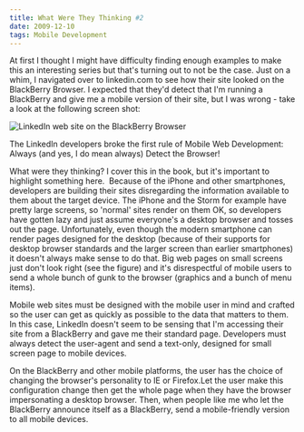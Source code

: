 ```yaml
---
title: What Were They Thinking #2
date: 2009-12-10
tags: Mobile Development
---
```


At first I thought I might have difficulty finding enough examples to make this an interesting series but that's turning out to not be the case. Just on a whim, I navigated over to linkedin.com to see how their site looked on the BlackBerry Browser. I expected that they'd detect that I'm running a BlackBerry and give me a mobile version of their site, but I was wrong - take a look at the following screen shot:

![LinkedIn web site on the BlackBerry Browser](images/stories/screenshot-dec0909-024858p.jpg "LinkedIn web site on the BlackBerry Browser")

The LinkedIn developers broke the first rule of Mobile Web Development: Always (and yes, I do mean always) Detect the Browser!

What were they thinking? I cover this in the book, but it's important to highlight something here.  Because of the iPhone and other smartphones, developers are building their sites disregarding the information available to them about the target device. The iPhone and the Storm for example have pretty large screens, so 'normal' sites render on them OK, so developers have gotten lazy and just assume everyone's a desktop browser and tosses out the page. Unfortunately, even though the modern smartphone can render pages designed for the desktop (because of their supports for desktop browser standards and the larger screen than earlier smartphones) it doesn't always make sense to do that. Big web pages on small screens just don't look right (see the figure) and it's disrespectful of mobile users to send a whole bunch of gunk to the browser (graphics and a bunch of menu items).

Mobile web sites must be designed with the mobile user in mind and crafted so the user can get as quickly as possible to the data that matters to them. In this case, LinkedIn doesn't seem to be sensing that I'm accessing their site from a BlackBerry and gave me their standard page. Developers must always detect the user-agent and send a text-only, designed for small screen page to mobile devices.

On the BlackBerry and other mobile platforms, the user has the choice of changing the browser's personality to IE or Firefox.Let the user make this configuration change then get the whole page when they have the browser impersonating a desktop browser. Then, when people like me who let the BlackBerry announce itself as a BlackBerry, send a mobile-friendly version to all mobile devices.